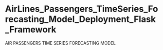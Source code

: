 # AirLines_Passengers_TimeSeries_Forecasting_Model_Deployment_Flask_Framework
AIR PASSENGERS TIME SERIES FORECASTING MODEL
